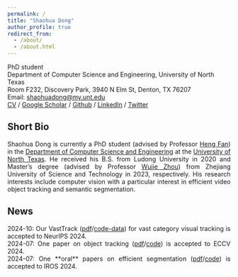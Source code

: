 ```yaml
---
permalink: /
title: "Shaohua Dong"
author_profile: true
redirect_from: 
  - /about/
  - /about.html
---
```

PhD student <br>
Department of Computer Science and Engineering, University of North Texas <br>
Room F232, Discovery Park, 3940 N Elm St, Denton, TX 76207<br>
Email: shaohuadong@my.unt.edu <br>
[CV](../assets/ShaohuaDong_CV.pdf) / [Google Scholar](https://scholar.google.com/citations?user=5iSEcFkAAAAJ&hl=en) / [Github](https://github.com/ShaohuaDong2021) / [LinkedIn](https://www.linkedin.com/in/shaohuadong/) / [Twitter](https://twitter.com/ShaohuaDong2021)

## Short Bio <br>
<p align="justify">
Shaohua Dong is currently a PhD student (advised by Professor <a href="https://hengfan2010.github.io/">Heng Fan</a>) in the <a href="https://engineering.unt.edu/cse/index.html">Department of Computer Science and Engineering</a> at the <a href="https://www.unt.edu/?gad_source=1&gclid=Cj0KCQjw99e4BhDiARIsAISE7P8fMOsV2Wb8kXSacews3JElUjevhkUVb04qeRYSXxu1Iw5NkQxo0_8aAqPOEALw_wcB">University of North Texas</a>. He received his B.S. from Ludong University in 2020 and Master’s degree (advised by Professor <a href="https://www.scholat.com/zhouwujie">Wujie Zhou</a>) from Zhejiang University of Science and Technology in 2023, respectively. His research interests include computer vision with a particular interest in efficient video object tracking and semantic segmentation.
</p>

## News <br>
<p align="justify">
2024-10: Our VastTrack (<a href="https://arxiv.org/pdf/2403.03493">pdf</a>/<a href="https://github.com/HengLan/VastTrack">code-data</a>) for vast category visual tracking is accepted to NeurIPS 2024. <br>
2024-07: One paper on object tracking (<a href="https://arxiv.org/pdf/2403.05021">pdf</a>/<a href="https://github.com/Nathan-Li123/SMOTer">code</a>) is accepted to ECCV 2024. <br>
2024-07: One **oral** papers on efficient segmentation (<a href="https://arxiv.org/pdf/2312.00360">pdf</a>/<a href="https://github.com/ShaohuaDong2021/DPLNet">code</a>) is accepted to IROS 2024. <br>
</p>


